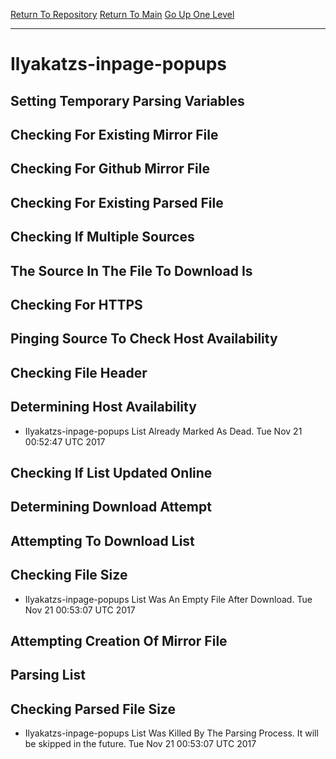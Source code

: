 [Return To Repository](https://github.com/deathbybandaid/piholeparser/)
[Return To Main](https://github.com/deathbybandaid/piholeparser/blob/master/RecentRunLogs/Mainlog.md)
[Go Up One Level](https://github.com/deathbybandaid/piholeparser/blob/master/RecentRunLogs/TopLevelScripts/30-Processing-Blacklists.md)
____________________________________
# Ilyakatzs-inpage-popups
## Setting Temporary Parsing Variables
## Checking For Existing Mirror File
## Checking For Github Mirror File
## Checking For Existing Parsed File
## Checking If Multiple Sources
## The Source In The File To Download Is
## Checking For HTTPS
## Pinging Source To Check Host Availability
## Checking File Header
## Determining Host Availability
* Ilyakatzs-inpage-popups List Already Marked As Dead. Tue Nov 21 00:52:47 UTC 2017
## Checking If List Updated Online
## Determining Download Attempt
## Attempting To Download List
## Checking File Size
* Ilyakatzs-inpage-popups List Was An Empty File After Download. Tue Nov 21 00:53:07 UTC 2017
## Attempting Creation Of Mirror File
## Parsing List
## Checking Parsed File Size
* Ilyakatzs-inpage-popups List Was Killed By The Parsing Process. It will be skipped in the future. Tue Nov 21 00:53:07 UTC 2017
